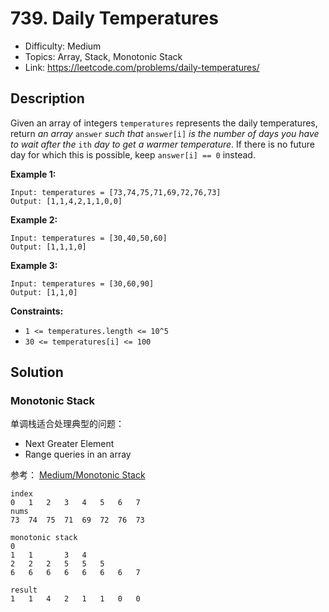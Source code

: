 # 739. Daily Temperatures

- Difficulty: Medium
- Topics: Array, Stack, Monotonic Stack
- Link: https://leetcode.com/problems/daily-temperatures/

## Description

Given an array of integers `temperatures` represents the daily temperatures, return _an array_ `answer` _such that_ `answer[i]` _is the number of days you have to wait after the_ `ith` _day to get a warmer temperature_. If there is no future day for which this is possible, keep `answer[i] == 0` instead.

**Example 1:**

```
Input: temperatures = [73,74,75,71,69,72,76,73]
Output: [1,1,4,2,1,1,0,0]
```

**Example 2:**

```
Input: temperatures = [30,40,50,60]
Output: [1,1,1,0]
```

**Example 3:**

```
Input: temperatures = [30,60,90]
Output: [1,1,0]
```

**Constraints:**

- `1 <= temperatures.length <= 10^5`
- `30 <= temperatures[i] <= 100`

## Solution

### Monotonic Stack

单调栈适合处理典型的问题：

- Next Greater Element
- Range queries in an array

参考： [Medium/Monotonic Stack](https://medium.com/techtofreedom/algorithms-for-interview-2-monotonic-stack-462251689da8)

```shell
index
0   1   2   3   4   5   6   7
nums
73  74  75  71  69  72  76  73

monotonic stack
0
1   1       3   4
2   2   2   5   5   5
6   6   6   6   6   6   6   7

result
1   1   4   2   1   1   0   0
```
